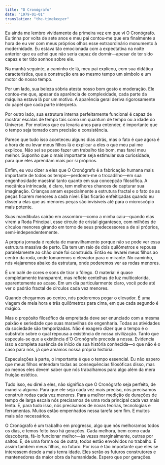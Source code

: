 ```yaml
---
title: "O Cronógrafo"
date: "1979-01-01"
translation: "the-timekeeper"
---
```


Eu ainda me lembro vividamente da primeira vez em que vi O Cronógrafo. Eu tinha por volta de sete anos e meu pai contou-me que era finalmente a hora de eu ver com meus próprios olhos esse extraordinário monumento à modernidade. Eu estava tão emocionada com a expectativa na noite anterior que eu achei que não seria capaz de dormir—apesar de ter sido capaz e ter tido sonhos sobre ele.

Na manhã seguinte, a caminho de lá, meu pai explicou, com sua didática característica, que a construção era ao mesmo tempo um símbolo e um motor do nosso tempo.

Por um lado, sua beleza sóbria atesta nosso bom gosto e moderação. Ele contou-me que, apesar da aparência de complexidade, cada parte da máquina estava lá por um motivo. A aparência geral deriva rigorosamente do papel que cada parte interpreta.

Por outro lado, sua estrutura interna perfeitamente funcional é capaz de mostrar escalas de tempo tais como um quantum de tempo ou a idade do Universo. Por motivos que eu levaria anos para entender, é importante que o tempo seja tomado com precisão e consistência.

Parece que tudo isso aconteceu alguns dias atrás, mas o fato é que agora é a hora de eu levar meus filhos lá e explicar a eles o que meu pai me explicou. Não sei se posso fazer um trabalho tão bom, mas farei meu melhor. Suponho que o mais importante seja estimular sua curiosidade, para que eles aprendam mais por si próprios.

Enfim, eu vou dizer a eles que O Cronógrafo é a fabricação humana mais importante de todos os tempo—perdoem-me o trocadilho—em sua engenhosidade maestral tanto quanto em sua concepção filosófica. A mecânica intrincada, é claro, tem melhores chances de capturar sua imaginação. Crianças amam especialmente a estrutura fractal e o fato de as peças ficarem menores a cada nível. Elas ficarão enfeitiçadas quando eu disser a elas que as menores peças são invisíveis até para o microscópio mais potente.

Suas mandíbulas cairão em assombro—como a minha caiu—quando elas virem a Roda Principal, esse círculo de cristal gigantesco, com milhões de círculos menores girando em torno de seus predecessores a de si próprios, semi-independentemente.

A própria jornada é repleta de maravilhamento porque não se pode ver essa estrutura massiva de perto. Ela tem um raio de dois quilômetros e repousa paralelamente ao chão onde foi construída. Então eu levarei meus filhos ao centro da roda, onde tomaremos o elevador para o mirante. No caminho, nós viajaremos abaixo da estrutura, onde poderemos ver as rodas menores.

É um balé de cores e sons de tirar o fôlego. O material é quase completamente transparent, mas reflete centelhas de luz multicolorida, aparentemente ao acaso. Em um dia particularmente claro, você pode até ver o padrão fractal de círculos cada vez menores.

Quando chegarmos ao centro, nós poderemos pegar o elevador. É uma viagem de meia hora e três quilômetros para cima, em que cada segundo é mágico.

Mas o propósito filosófico da empreitada deve ser enunciado com a mesma paixão e seriedade que suas maravilhas de engenharia. Todas as atividades da sociedade são temporizadas. Não é exagero dizer que o tempo é o substrato sobre o qual repousa a existência de nossa civilização. Tanto que especula-se que a existência d'O Cronógrafo preceda a nossa. Evidencia isso a completa ausência de início de sua história conhecida—o que não é o caso para nós, já que amamos nossa própria história.

Especulações à parte, o importante é que o tempo essencial. Eu não espero que meus filhos entendam todas as consequências filosóficas disso, mas ao menos eles devem saber que nós trabalhamos para algo além da mera fruição estética.

Tudo isso, eu direi a eles, não significa que O Cronógrafo seja perfeito, de maneira alguma. Para que ele seja cada vez mais preciso, nós precisamos construir rodas cada vez menores. Para a melhor medição de durações de tempo de larga escala nós precisamos de uma roda principal cada vez mais lenta. E, para tudo isso, nós precisamos de novas teorias, tecnologias e ferramentas. Muitos estão empenhados nessa tarefa sem fim. E muitos mais são necessários.

O Cronógrafo é um trabalho em progresso, algo que nós melhoramos todos os dias, e temos feito isso há gerações. Cada melhora, bem como cada descoberta, fá-lo funcionar melhor—às vezes marginalmente, outras por saltos. E, de uma forma ou de outra, todos estão envolvidos no trabalho. E assim também meus filhos, no futuro. Por isso é tão importante que eles se interessem desde a mais tenra idade. Eles serão os futuros construtores e mantenedores da maior obra da humanidade. Espero que por gerações.
